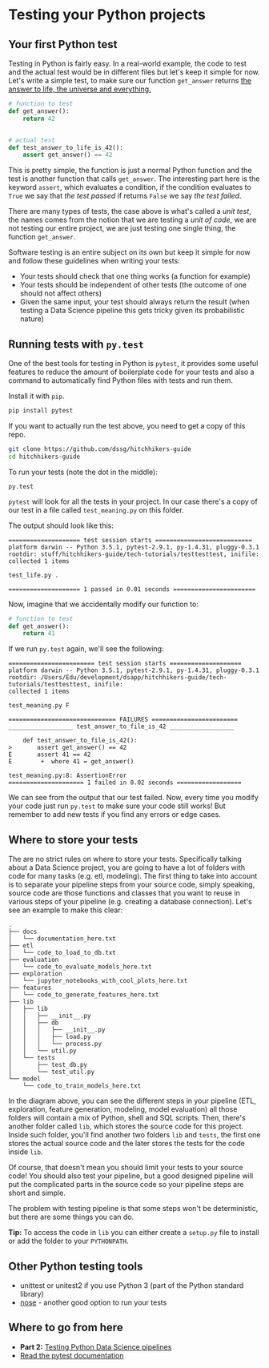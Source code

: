 # Testing your Python projects

## Your first Python test

Testing in Python is fairly easy. In a real-world example, the code to test and the actual test would be in different files but let's keep it simple for now. Let's write a simple test, to make sure our function `get_answer` returns [the answer to life, the universe and everything.](http://hitchhikers.wikia.com/wiki/42)

```python
# function to test
def get_answer():
    return 42


# actual test
def test_answer_to_life_is_42():
    assert get_answer() == 42
```

This is pretty simple, the function is just a normal Python function and the test is another function that calls `get_answer`. The interesting part here is the keyword `assert`, which evaluates a condition, if the condition evaluates to `True` we say that *the test passed* if returns `False` we say *the test failed*.

There are many types of tests, the case above is what's called a *unit test*, the names comes from the notion that we are testing a *unit of code*, we are not testing our entire project, we are just testing one single thing, the function `get_answer`.

Software testing is an entire subject on its own but keep it simple for now and follow these guidelines when writing your tests:

*   Your tests should check that one thing works (a function for example)
*   Your tests should be independent of other tests (the outcome of one should not affect others)
*   Given the same input, your test should always return the result (when testing a Data Science pipeline this gets tricky given its probabilistic nature)

## Running tests with `py.test`

One of the best tools for testing in Python is `pytest`, it provides some useful features to reduce the amount of boilerplate code for your tests and also a command to automatically find Python files with tests and run them.

Install it with `pip`.

```bash
pip install pytest
```

If you want to actually run the test above, you need to get a copy of this repo.

```bash
git clone https://github.com/dssg/hitchhikers-guide
cd hitchhikers-guide
```

To run your tests (note the dot in the middle):

```
py.test
```

`pytest` will look for all the tests in your project. In our case there's a copy of our test in a file called `test_meaning.py` on this folder.

The output should look like this:

```
==================== test session starts ===========================
platform darwin -- Python 3.5.1, pytest-2.9.1, py-1.4.31, pluggy-0.3.1
rootdir: stuff/hitchhikers-guide/tech-tutorials/testtesttest, inifile:
collected 1 items

test_life.py .

==================== 1 passed in 0.01 seconds =======================
```

Now, imagine that we accidentally modify our function to:

```python
# function to test
def get_answer():
    return 41
```

If we run `py.test` again, we'll see the following:

```
======================== test session starts ====================
platform darwin -- Python 3.5.1, pytest-2.9.1, py-1.4.31, pluggy-0.3.1
rootdir: /Users/Edu/development/dsapp/hitchhikers-guide/tech-tutorials/testtesttest, inifile:
collected 1 items

test_meaning.py F

============================== FAILURES ========================
__________________ test_answer_to_file_is_42 __________________

    def test_answer_to_file_is_42():
>       assert get_answer() == 42
E       assert 41 == 42
E        +  where 41 = get_answer()

test_meaning.py:8: AssertionError
===================== 1 failed in 0.02 seconds ==================
```

We can see from the output that our test failed. Now, every time you modify your code just run `py.test` to make sure your code still works! But remember to add new tests if you find any errors or edge cases.

## Where to store your tests

The are no strict rules on where to store your tests. Specifically talking about a Data Science project, you are going to have a lot of folders with code for many tasks (e.g. etl, modeling). The first thing to take into account is to separate your pipeline steps from your source code, simply speaking, source code are those functions and classes that you want to reuse in various steps of your pipeline (e.g. creating a database connection). Let's see an example to make this clear:

```
.
├── docs
│   └── documentation_here.txt
├── etl
│   └── code_to_load_to_db.txt
├── evaluation
│   └── code_to_evaluate_models_here.txt
├── exploration
│   └── jupyter_notebooks_with_cool_plots_here.txt
├── features
│   └── code_to_generate_features_here.txt
├── lib
│   ├── lib
│   │   ├── __init__.py
│   │   ├── db
│   │   │   ├── __init__.py
│   │   │   ├── load.py
│   │   │   └── process.py
│   │   └── util.py
│   └── tests
│       ├── test_db.py
│       └── test_util.py
└── model
    └── code_to_train_models_here.txt
```

In the diagram above, you can see the different steps in your pipeline (ETL, exploration, feature generation, modeling, model evaluation) all those folders will contain a mix of Python, shell and SQL scripts. Then, there's another folder called `lib`, which stores the source code for this project. Inside such folder, you'll find another two folders `lib` and `tests`, the first one stores the actual source code and the later stores the tests for the code inside `lib`.

Of course, that doesn't mean you should limit your tests to your source code! You should also test your pipeline, but a good designed pipeline will put the complicated parts in the source code so your pipeline steps are short and simple.

The problem with testing pipeline is that some steps won't be deterministic, but there are some things you can do.

**Tip:** To access the code in `lib` you can either create a `setup.py` file to install or add the folder to your `PYTHONPATH`.

## 

## Other Python testing tools

*   unittest or unitest2 if you use Python 3 (part of the Python standard library)
*   [nose](https://github.com/nose-devs/nose) - another good option to run your tests


## Where to go from here

-   **Part 2:** [Testing Python Data Science pipelines](ds_testing.md)
-   [Read the pytest documentation](http://pytest.org/latest/)

